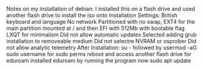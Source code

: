 Notes on my installation of debian:
I installed this on a flash drive and used another flash drive to install the iso onto
Installation Settings:
British keyboard and language
No network
Partitioned with no swap, EXT4 for the main partition mounted at / and then EFI with 512Mb with bootable flag
LXQT for minimalism
Did not allow automatic updates
Selected adding grub installation to removeable medium
Did not selectre NVRAM or osprober
Did not allow analytic telemetry
After Installation:
su - followed by usermod -aG sudo username for sudo perms
reboot and access another flash drive for eduroam
installed eduroam by running the program
now sudo apt update
